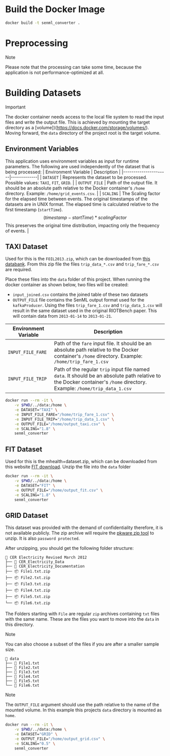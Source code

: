 # Build the Docker Image
```bash
docker build -t senml_converter .
```

# Preprocessing
>[!NOTE]
> Please note that the processing can take some time,
> because the application is not performance-optimized at all. 

# Building Datasets

>[!IMPORTANT]
> The docker container needs access to the local file system to read the input files and write the output file.
> This is achieved by mounting the target directory as a [volume])(https://docs.docker.com/storage/volumes/).
> Moving forward, the `data` directory of the project root is the target volume.

## Environment Variables
This application uses environment variables as input for runtime parameters.
The following are used independently of the dataset that is being processed:
| Environment Variable | Description |
|----------------------|-------------|
| `DATASET`            | Represents the dataset to be processed. Possible values: `TAXI`, `FIT`, `GRID`. |
| `OUTPUT_FILE`        | Path of the output file. It should be an absolute path relative to the Docker container's `/home` directory. Example: `/home/grid_events.csv`. |
| `SCALING`            | The Scaling factor for the elapsed time between events. The original timestamps of the datasets are in UNIX format. The elapsed time is calculated relative to the first timestamp (`startTime`). $$(timestamp - startTime) * scalingFactor$$ This preserves the original time distribution, impacting only the frequency of events. |

## TAXI Dataset
Used for this is the `FOIL2013.zip`, which can be downloaded from [this databank](https://databank.illinois.edu/datasets/IDB-9610843).
From this zip file the files `trip_data_*.csv` and `trip_fare_*.csv` are required. 

Place these files into the `data` folder of this project.
When running the docker container as shown below, two files will be created:
- `input_joined.csv` contains the joined table of these two datasets
-  `OUTPUT_FILE` file contains the SenML output format used for the `kafkaProducer`.
   Using the files `trip_fare_1.csv` and `trip_data_1.csv` will result in the same dataset used in the original RIOTBench paper.
   This will contain data from `2013-01-14` to `2013-01-21`.

| Environment Variable | Description |
|----------------------|-------------|
| `INPUT_FILE_FARE` | Path of the `fare` input file. It should be an absolute path relative to the Docker container's `/home` directory. Example: `/home/trip_fare_1.csv`|
| `INPUT_FILE_TRIP` | Path of the regular `trip` input file named `data`. It should be an absolute path relative to the Docker container's `/home` directory. Example: `/home/trip_data_1.csv` |

```bash
docker run --rm -it \
    -v $PWD/../data:/home \
    -e DATASET="TAXI" \
    -e INPUT_FILE_FARE="/home/trip_fare_1.csv" \
    -e INPUT_FILE_TRIP="/home/trip_data_1.csv" \
    -e OUTPUT_FILE="/home/output_taxi.csv" \
    -e SCALING="1.8" \
    senml_converter
```

## FIT Dataset
Used for this is the mhealth+dataset.zip, which can be downloaded from this website [FIT download](https://archive.ics.uci.edu/dataset/319/mhealth+dataset). Unzip the file into the `data` folder

```bash
docker run --rm -it \
    -v $PWD/../data:/home \
    -e DATASET="FIT" \
    -e OUTPUT_FILE="/home/output_fit.csv" \
    -e SCALING="1.8" \
    senml_converter
```

## GRID Dataset
This dataset was provided with the demand of confidentiality therefore, it is not available publicly.
The zip archive will require the [pkware zip tool](https://www.pkware.com/products/zip-reader) to unzip.
It is also `password protected`.

After unzipping, you should get the following folder structure:

    📁 CER Electricity Revised March 2012
    ├── 📁 CER_Electricity_Data
    ├── 📁 CER_Electricity_Documentation
    ├── 📦 File1.txt.zip
    ├── 📦 File2.txt.zip
    ├── 📦 File3.txt.zip
    ├── 📦 File4.txt.zip
    ├── 📦 File5.txt.zip
    └── 📦 File6.txt.zip

The Folders starting with `File` are regular `zip` archives containing `txt` files with the same name.
These are the files you want to move into the `data` in this directory.

>[!NOTE]
> You can also choose a subset of the files if you are after a smaller sample size.

    📁 data
    ├── 📄 File1.txt
    ├── 📄 File2.txt
    ├── 📄 File3.txt
    ├── 📄 File4.txt
    ├── 📄 File5.txt
    └── 📄 File6.txt

>[!NOTE]
> The `OUTPUT_FILE` argument should use the path relative to the name of the mounted volume.
> In this example this projects `data` directory is mounted as `home`.

```bash
docker run --rm -it \
    -v $PWD/../data:/home \
    -e DATASET="GRID" \
    -e OUTPUT_FILE="/home/output_grid.csv" \
    -e SCALING="0.5" \
    senml_converter
```

